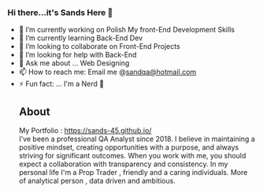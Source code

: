 ### Hi there...it's Sands Here 👋

- 🔭 I’m currently working on Polish My front-End Development Skills
- 🌱 I’m currently learning Back-End Dev
- 👯 I’m looking to collaborate on Front-End Projects
- 🤔 I’m looking for help with Back-End
- 💬 Ask me about ... Web Designing
- 📫 How to reach me: Email me @sandqa@hotmail.com
- ⚡ Fun fact: ... I'm a Nerd 🤣
<b><h2>About</h2></b>
 My Portfolio : https://sands-45.github.io/  <br>
I’ve been a professional QA Analyst since 2018. I believe in maintaining a positive mindset, creating opportunities with a purpose, and always striving for significant outcomes. When you work with me, you should expect a collaboration with transparency and consistency. In my personal life I'm a Prop Trader , friendly and a caring individuals. More of analytical person , data driven and ambitious.
